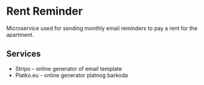 # Rent Reminder

Microservice used for sending monthly email reminders to pay a rent for the apartment.

## Services

- Stripo - online generator of email template
- Platko.eu - online generator platnog barkoda

